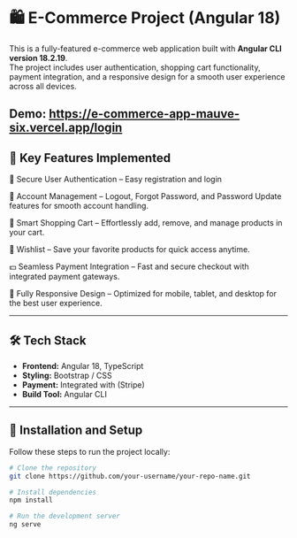 
# 🛍️ E-Commerce Project (Angular 18)

This is a fully-featured e-commerce web application built with **Angular CLI version 18.2.19**.  
The project includes user authentication, shopping cart functionality, payment integration, and a responsive design for a smooth user experience across all devices.


Demo: https://e-commerce-app-mauve-six.vercel.app/login
---

## 🔹 Key Features Implemented

🔐 Secure User Authentication – Easy registration and login

🔄 Account Management – Logout, Forgot Password, and Password Update features for smooth account handling.

🛒 Smart Shopping Cart – Effortlessly add, remove, and manage products in your cart.

💚 Wishlist – Save your favorite products for quick access anytime.

💵 Seamless Payment Integration – Fast and secure checkout with integrated payment gateways.

📱 Fully Responsive Design – Optimized for mobile, tablet, and desktop for the best user experience.

---

## 🛠️ **Tech Stack**

- **Frontend:** Angular 18, TypeScript
- **Styling:** Bootstrap / CSS
- **Payment:** Integrated with (Stripe)
- **Build Tool:** Angular CLI

---

## 🚀 **Installation and Setup**

Follow these steps to run the project locally:

```bash
# Clone the repository
git clone https://github.com/your-username/your-repo-name.git

# Install dependencies
npm install

# Run the development server
ng serve
